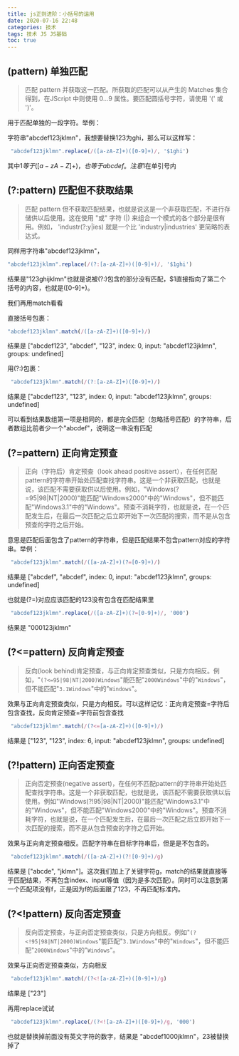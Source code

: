 ```yaml
---
title: js正则进阶：小括号的运用
date: 2020-07-16 22:48
categories: 技术
tags: 技术 JS JS基础
toc: true
---
```



## (pattern) 单独匹配

> 匹配 pattern 并获取这一匹配。所获取的匹配可以从产生的 Matches 集合得到，在JScript 中则使用 $0…$9 属性。要匹配圆括号字符，请使用 '\(' 或 '\)'。

用于匹配单独的一段字符。举例：

字符串"abcdef123jklmn"，我想要替换123为ghi，那么可以这样写：

```JavaScript
 "abcdef123jklmn".replace(/([a-zA-Z]+)([0-9]+)/, '$1ghi')
```

其中$1等于([a-zA-Z]+)，也等于abcdef。注意$1在单引号内

## (?:pattern)  匹配但不获取结果

> 匹配 pattern 但不获取匹配结果，也就是说这是一个非获取匹配，不进行存储供以后使用。这在使用 "或" 字符 (|) 来组合一个模式的各个部分是很有用。例如， 'industr(?:y|ies) 就是一个比 'industry|industries' 更简略的表达式。

同样用字符串"abcdef123jklmn"，

```JavaScript
"abcdef123jklmn".replace(/(?:[a-zA-Z]+)([0-9]+)/, '$1ghi')
```

结果是"123ghijklmn"也就是说被(?:)包含的部分没有匹配，$1直接指向了第二个括号的内容，也就是([0-9]+)。

我们再用match看看

直接括号包裹：

```JavaScript
"abcdef123jklmn".match(/([a-zA-Z]+)([0-9]+)/)  
```

结果是  ["abcdef123", "abcdef", "123", index: 0, input: "abcdef123jklmn", groups: undefined]

用(?:)包裹：

```JavaScript
 "abcdef123jklmn".match(/(?:[a-zA-Z]+)([0-9]+)/)
```

结果是 ["abcdef123", "123", index: 0, input: "abcdef123jklmn", groups: undefined]

可以看到结果数组第一项是相同的，都是完全匹配（忽略括号匹配）的字符串，后者数组比前者少一个"abcdef"，说明这一串没有匹配

## (?=pattern) 正向肯定预查

> 正向（字符后）肯定预查（look ahead positive assert），在任何匹配pattern的字符串开始处匹配查找字符串。这是一个非获取匹配，也就是说，该匹配不需要获取供以后使用。例如，"Windows(?=95|98|NT|2000)"能匹配"Windows2000"中的"Windows"，但不能匹配"Windows3.1"中的"Windows"。预查不消耗字符，也就是说，在一个匹配发生后，在最后一次匹配之后立即开始下一次匹配的搜索，而不是从包含预查的字符之后开始。

意思是匹配后面包含了pattern的字符串，但是匹配结果不包含pattern对应的字符串。举例：

```JavaScript
 "abcdef123jklmn".match(/([a-zA-Z]+)(?=[0-9]+)/)
```

结果是 ["abcdef", "abcdef", index: 0, input: "abcdef123jklmn", groups: undefined]

也就是(?=)对应应该匹配的123没有包含在匹配结果里

```JavaScript
 "abcdef123jklmn".replace(/([a-zA-Z]+)(?=[0-9]+)/, '000')
```

结果是  "000123jklmn"

## (?<=pattern) 反向肯定预查

> 反向(look behind)肯定预查，与正向肯定预查类似，只是方向相反。例如，"`(?<=95|98|NT|2000)Windows`"能匹配"`2000Windows`"中的"`Windows`"，但不能匹配"`3.1Windows`"中的"`Windows`"。

效果与正向肯定预查类似，只是方向相反。可以这样记忆：正向肯定预查=字符后包含查找，反向肯定预查=字符前包含查找

```JavaScript
 "abcdef123jklmn".match(/(?<=[a-zA-Z]+)([0-9]+)/)
```

结果是  ["123", "123", index: 6, input: "abcdef123jklmn", groups: undefined]

## (?!pattern) 正向否定预查

> 正向否定预查(negative assert)，在任何不匹配pattern的字符串开始处匹配查找字符串。这是一个非获取匹配，也就是说，该匹配不需要获取供以后使用。例如"Windows(?!95|98|NT|2000)"能匹配"Windows3.1"中的"Windows"，但不能匹配"Windows2000"中的"Windows"。预查不消耗字符，也就是说，在一个匹配发生后，在最后一次匹配之后立即开始下一次匹配的搜索，而不是从包含预查的字符之后开始。

效果与正向肯定预查相反。匹配字符串在目标字符串后，但是是不包含的。

```JavaScript
 "abcdef123jklmn".match(/([a-zA-Z]+)(?![0-9]+)/g)
```

结果是 ["abcde", "jklmn"]。这次我们加上了关键字符g，match的结果就直接等于匹配结果，不再包含index、input等值（因为是多次匹配）。同时可以注意到第一个匹配项没有f，正是因为f的后面跟了123，不再匹配标准内。

## (?<!pattern) 反向否定预查

> 反向否定预查，与正向否定预查类似，只是方向相反。例如"`(?<!95|98|NT|2000)Windows`"能匹配"`3.1Windows`"中的"`Windows`"，但不能匹配"`2000Windows`"中的"`Windows`"。

效果与正向否定预查类似，方向相反

```JavaScript
 "abcdef123jklmn".match(/(?<![a-zA-Z]+)([0-9]+)/g)
```

结果是 ["23"]

再用replace试试

```JavaScript
 "abcdef123jklmn".replace(/(?<![a-zA-Z]+)([0-9]+)/g, '000')
```

也就是替换掉前面没有英文字符的数字，结果是 "abcdef1000jklmn"，23被替换掉了


